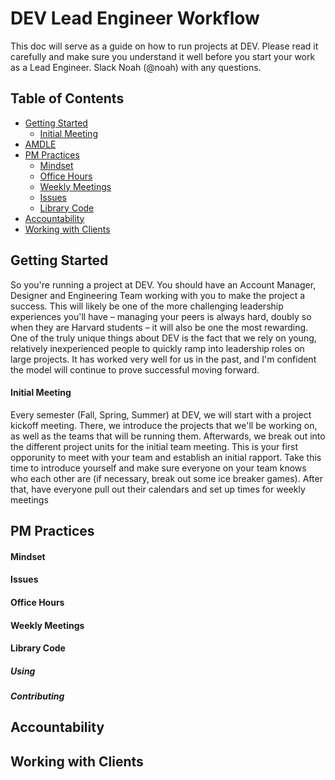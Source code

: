 # DEV Lead Engineer Workflow 
This doc will serve as a guide on how to run projects at DEV.  Please read it carefully and make sure you understand it well before you start your work as a Lead Engineer.  Slack Noah (@noah) with any questions.

## Table of Contents
- [Getting Started](#getting-started)
  - [Initial Meeting](#initial-meeting)
- [AMDLE](#amdle)
- [PM Practices](#pm-practices)
  - [Mindset](#mindset)
  - [Office Hours](#office-hours)
  - [Weekly Meetings](#weekly-meetings)
  - [Issues](#issues)
  - [Library Code](#library-code)
- [Accountability](#accountability)
- [Working with Clients](#working-with-clients)

## Getting Started
So you're running a project at DEV.  You should have an Account Manager, Designer and Engineering Team working with you to make the project a success.  This will likely be one of the more challenging leadership experiences you'll have – managing your peers is always hard, doubly so when they are Harvard students – it will also be one the most rewarding.  One of the truly unique things about DEV is the fact that we rely on young, relatively inexperienced people to quickly ramp into leadership roles on large projects. It has worked very well for us in the past, and I'm confident the model will continue to prove successful moving forward.
#### Initial Meeting
Every semester (Fall, Spring, Summer) at DEV, we will start with a project kickoff meeting.  There, we introduce the projects that we'll be working on, as well as the teams that will be running them.  Afterwards, we break out into the different project units for the initial team meeting.  This is your first opporunity to meet with your team and establish an initial rapport.  Take this time to introduce yourself and make sure everyone on your team knows who each other are (if necessary, break out some ice breaker games).  After that, have everyone pull out their calendars and set up times for weekly meetings 
## PM Practices
#### Mindset
#### Issues
#### Office Hours
#### Weekly Meetings
#### Library Code
##### Using
##### Contributing
## Accountability
## Working with Clients
